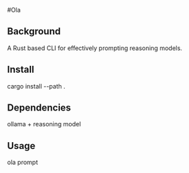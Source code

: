 #Ola

## Background
A Rust based CLI for effectively prompting reasoning models.

## Install
cargo install --path .

## Dependencies
ollama + reasoning model

## Usage
ola prompt
